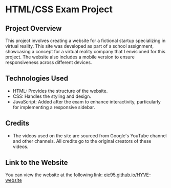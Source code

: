 # HTML/CSS Exam Project

## Project Overview
This project involves creating a website for a fictional startup specializing in virtual reality. This site was developed as part of a school assignment, showcasing a concept for a virtual reality company that I envisioned for this project. The website also includes a mobile version to ensure responsiveness across different devices.

## Technologies Used
- HTML: Provides the structure of the website.
- CSS: Handles the styling and design.
- JavaScript: Added after the exam to enhance interactivity, particularly for implementing a responsive sidebar.

## Credits
- The videos used on the site are sourced from Google's YouTube channel and other channels. All credits go to the original creators of these videos.

## Link to the Website
You can view the website at the following link: [eic95.github.io/HYVE-website](https://eic95.github.io/HYVE-website/)
